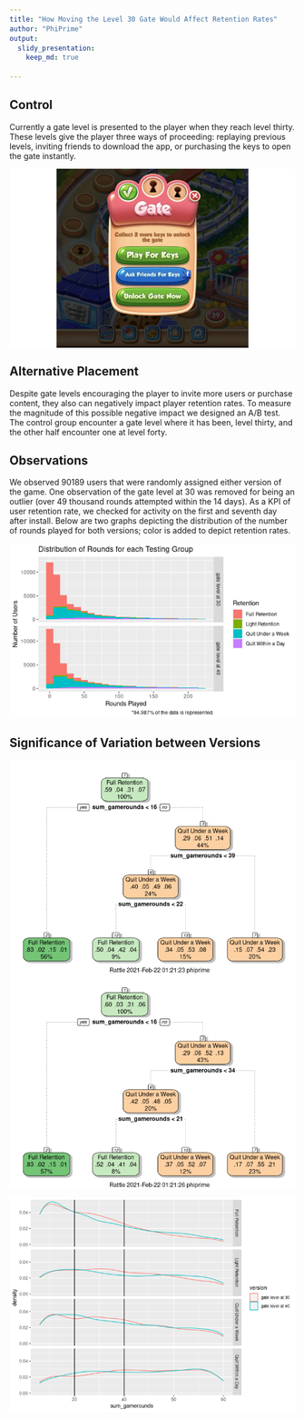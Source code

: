 ```yaml
---
title: "How Moving the Level 30 Gate Would Affect Retention Rates"
author: "PhiPrime"
output: 
  slidy_presentation:
    keep_md: true

---
```







## Control  
Currently a gate level is presented to the player when they reach level thirty. These levels give the player three ways of proceeding: replaying previous levels, inviting friends to download the app, or purchasing the keys to open the gate instantly.  
  

<img src="index_files/figure-slidy/unnamed-chunk-2-1.png" style="display: block; margin: auto;" />



## Alternative Placement  
Despite gate levels encouraging the player to invite more users or purchase content, they also can negatively impact player retention rates. To measure the magnitude of this possible negative impact we designed an A/B test. The control group encounter a gate level where it has been, level thirty, and the other half encounter one at level forty.


## Observations  







We observed 90189 users that were randomly assigned either version of the game. One observation of the gate level at 30 was removed for being an outlier (over 49 thousand rounds attempted within the 14 days). As a KPI of user retention rate, we checked for activity on the first and seventh day after install. Below are two graphs depicting the distribution of the number of rounds played for both versions; color is added to depict retention rates.


<img src="index_files/figure-slidy/unnamed-chunk-6-1.png" style="display: block; margin: auto;" />


## Significance of Variation between Versions  
<img src="index_files/figure-slidy/unnamed-chunk-7-1.png" style="display: block; margin: auto;" /><img src="index_files/figure-slidy/unnamed-chunk-7-2.png" style="display: block; margin: auto;" />



<img src="index_files/figure-slidy/unnamed-chunk-9-1.png" style="display: block; margin: auto;" />


